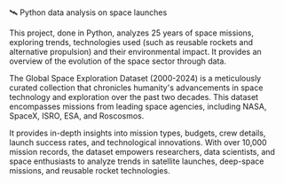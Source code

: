 🛰️ Python data analysis on space launches

This project, done in Python, analyzes 25 years of space missions, exploring trends, technologies used (such as reusable rockets and alternative propulsion) and their environmental impact. It provides an overview of the evolution of the space sector through data.





The Global Space Exploration Dataset (2000-2024) is a meticulously curated collection that chronicles humanity's advancements in space technology and exploration over the past two decades. This dataset encompasses missions from leading space agencies, including NASA, SpaceX, ISRO, ESA, and Roscosmos.

It provides in-depth insights into mission types, budgets, crew details, launch success rates, and technological innovations. With over 10,000 mission records, the dataset empowers researchers, data scientists, and space enthusiasts to analyze trends in satellite launches, deep-space missions, and reusable rocket technologies.
